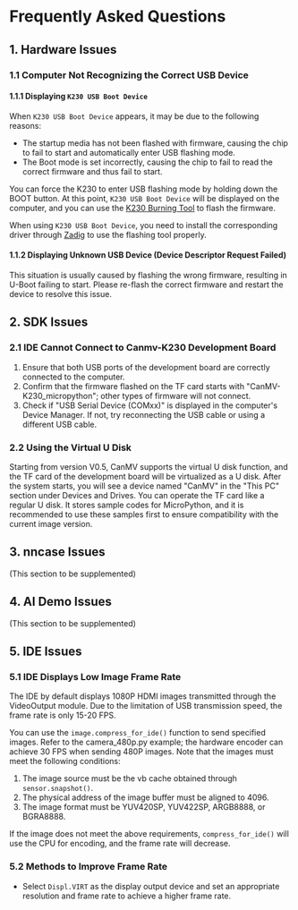 # Frequently Asked Questions

## 1. Hardware Issues

### 1.1 Computer Not Recognizing the Correct USB Device

#### 1.1.1 Displaying `K230 USB Boot Device`

When `K230 USB Boot Device` appears, it may be due to the following reasons:

- The startup media has not been flashed with firmware, causing the chip to fail to start and automatically enter USB flashing mode.
- The Boot mode is set incorrectly, causing the chip to fail to read the correct firmware and thus fail to start.

You can force the K230 to enter USB flashing mode by holding down the BOOT button. At this point, `K230 USB Boot Device` will be displayed on the computer, and you can use the [K230 Burning Tool](https://kendryte-download.canaan-creative.com/k230/downloads/burn_tool/) to flash the firmware.

When using `K230 USB Boot Device`, you need to install the corresponding driver through [Zadig](https://zadig.akeo.ie/) to use the flashing tool properly.

#### 1.1.2 Displaying Unknown USB Device (Device Descriptor Request Failed)

This situation is usually caused by flashing the wrong firmware, resulting in U-Boot failing to start. Please re-flash the correct firmware and restart the device to resolve this issue.

## 2. SDK Issues

### 2.1 IDE Cannot Connect to Canmv-K230 Development Board

1. Ensure that both USB ports of the development board are correctly connected to the computer.
1. Confirm that the firmware flashed on the TF card starts with "CanMV-K230_micropython"; other types of firmware will not connect.
1. Check if "USB Serial Device (COMxx)" is displayed in the computer's Device Manager. If not, try reconnecting the USB cable or using a different USB cable.

### 2.2 Using the Virtual U Disk

Starting from version V0.5, CanMV supports the virtual U disk function, and the TF card of the development board will be virtualized as a U disk. After the system starts, you will see a device named "CanMV" in the "This PC" section under Devices and Drives. You can operate the TF card like a regular U disk. It stores sample codes for MicroPython, and it is recommended to use these samples first to ensure compatibility with the current image version.

## 3. nncase Issues

(This section to be supplemented)

## 4. AI Demo Issues

(This section to be supplemented)

## 5. IDE Issues

### 5.1 IDE Displays Low Image Frame Rate

The IDE by default displays 1080P HDMI images transmitted through the VideoOutput module. Due to the limitation of USB transmission speed, the frame rate is only 15-20 FPS.

You can use the `image.compress_for_ide()` function to send specified images. Refer to the camera_480p.py example; the hardware encoder can achieve 30 FPS when sending 480P images. Note that the images must meet the following conditions:

1. The image source must be the vb cache obtained through `sensor.snapshot()`.
1. The physical address of the image buffer must be aligned to 4096.
1. The image format must be YUV420SP, YUV422SP, ARGB8888, or BGRA8888.

If the image does not meet the above requirements, `compress_for_ide()` will use the CPU for encoding, and the frame rate will decrease.

### 5.2 Methods to Improve Frame Rate

- Select `Displ.VIRT` as the display output device and set an appropriate resolution and frame rate to achieve a higher frame rate.
